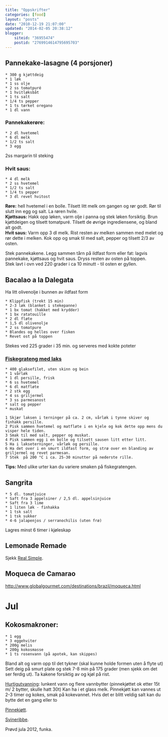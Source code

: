```yaml
---
title: "Oppskrifter"
categories: [food]
layout: "posts"
date: "2010-12-19 21:07:00"
updated: "2014-02-05 20:38:12"
blogger:
    siteid: "36955474"
    postid: "2769914614795695703"
---
```


## Pannekake-lasagne (4 porsjoner)
	* 300 g kjøttdeig
	* 1 løk
	* 1 ss olje
	* 2 ss tomatpuré
	* 1 hvitløksbåt
	* 1 ts salt
	* 1/4 ts pepper
	* 1 ts tørket oregano
	* 1 dl vann

### Pannekakerøre:
	* 2 dl hvetemel
	* 6 dl melk
	* 1/2 ts salt
	* 3 egg
2ss margarin til steking

### Hvit saus:
	* 4 dl melk
	* 2 ss hvetemel
	* 1/2 ts salt
	* 1/4 ts pepper
	* 3 dl revet hvitost

**Røre:** hell hvetemel i en bolle. Tilsett litt melk om gangen og rør godt. Rør til slutt inn egg og salt. La røren hvile.  
**Kjøttsaus:** Hakk opp løken, varm olje i panna og stek løken forsiktig. Brun kjøttdeigen og tilsett tomatpuré. Tilsett de øvrige ingrediensene, og bland alt godt.  
**Hvit saus:** Varm opp 3 dl melk. Rist resten av melken sammen med melet og rør dette i melken. Kok opp og smak til med salt, pepper og tilsett 2/3 av osten.  

Stek pannekakene. Legg sammen tårn på ildfast form eller fat: lagvis pannekake, kjøttsaus og hvit saus. Dryss resten av osten på toppen.  
Stek lavt i ovn ved 220 grader i ca 10 minutt - til osten er gyllen.


## Bacalao a la Dalegata
Ha litt olivenolje i bunnen av ildfast form

	* Klippfisk (trekt 15 min)
	* 2-3 løk (blanket i stekepanne)
	* 1 bx tomat (hakket med krydder)
	* 1 bx ratatouille
	* 2 dl fløte
	* 1,5 dl olivenolje
	* 2 ss tomatpure
	* Blandes og helles over fisken
	* Revet ost på toppen

Stekes ved 225 grader i 35 min. og serveres med kokte poteter

### <a href="http://www.godfisk.no/Oppskrifter/Norge/Fiskegrateng-med-laks">Fiskegrateng med laks</a>

	* 400 glaksefilet, uten skinn og bein
	* 1 vårløk
	* 1 dl persille, frisk
	* 6 ss hvetemel 
	* 6 dl matfløte
	* 2 stk egg
	* 4 ss griljermel
	* 3 ss parmesanost
	* salt og pepper 
	* muskat

	1 Skjær laksen i terninger på ca. 2 cm, vårløk i tynne skiver og finhakk persille.
	2 Pisk sammen hvetemel og matfløte i en kjele og kok dette opp mens du visper hele tiden. 
	3 Smak til med salt, pepper og muskat.
	4 Pisk sammen egg i en bolle og tilsett sausen litt etter litt. 
	5 Ha i lakseterninger, vårløk og persille.
	6 Ha det over i en smurt ildfast form, og strø over en blanding av griljermel og revet parmesan.
	7 Stek  på 200 °C i ca. 25-30 minutter på nederste rille.

**Tips:** Med ulike urter kan du variere smaken på fiskegratengen.

## Sangrita
	* 5 dl. tomatjuice
	* Saft fra 3 appelsiner / 2,5 dl. appelsinjuice
	* Saft fra 3 lime
	* 1 liten løk - finhakka
	* 1 tsk salt
	* 1 tsk sukker
	* 4-6 jalapenjos / serranochilis (uten frø)
Lagres minst 6 timer i kjøleskap

## Lemonade Remade
Sjekk <a href="http://www.realsimple.com/realsimple/package/0%2C21861%2C1184176-1088975%2C00.html">Real Simple</a>.

## Moqueca de Camarao
http://www.globalgourmet.com/destinations/brazil/moqueca.html


# Jul
## Kokosmakroner:
	* 1 egg
	* 3 eggehviter
	* 200g melis
	* 200g kokosmasse
	* 1 ts rosenvann (på apotek, kan skippes)

Bland alt og varm opp til det tykner (skal kunne holde formen uten å flyte ut) Sett deig på smurt plate og stek 7-8 min på 175 grader (men sjekk om det ser ferdig ut). Ta kakene forsiktig av og kjøl på rist.

<a href="http://forum.kvinneguiden.no/index.php?showtopic=376893">Hurtigutvanning</a>: lunkent vann og flere vannbytter (pinnekjøttet ok etter 15t m/ 2 bytter, skulle hatt 30t) Kan ha i et glass melk. Pinnekjøtt kan vannes ut 2-3 timer og kokes, smak på kokevannet. Hvis det er blitt veldig salt kan du bytte det en gang eller to

<a href="http://www.matprat.no/oppskrifter/tradisjonell-norsk-mat/pinnekjott-med-rotmos">Pinnekjøtt</a>.

<a href="http://www.mineoppskrifter.no/svineribbe/">Svineribbe</a>.

Prøvd jula 2012, funka.
